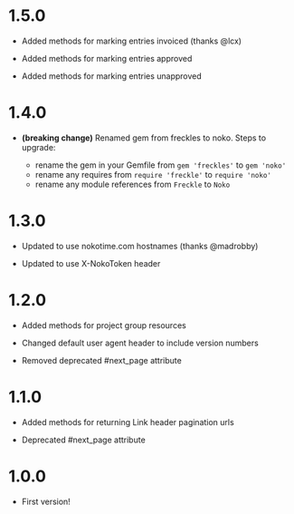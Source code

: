 # 1.5.0

* Added methods for marking entries invoiced (thanks @lcx)

* Added methods for marking entries approved

* Added methods for marking entries unapproved

# 1.4.0

* **(breaking change)** Renamed gem from freckles to noko. Steps to upgrade:

  - rename the gem in your Gemfile from `gem 'freckles'` to `gem 'noko'`
  - rename any requires from `require 'freckle'` to `require 'noko'`
  - rename any module references from `Freckle` to `Noko`

# 1.3.0

* Updated to use nokotime.com hostnames (thanks @madrobby)

* Updated to use X-NokoToken header

# 1.2.0

* Added methods for project group resources

* Changed default user agent header to include version numbers

* Removed deprecated #next_page attribute

# 1.1.0

* Added methods for returning Link header pagination urls

* Deprecated #next_page attribute

# 1.0.0

* First version!
